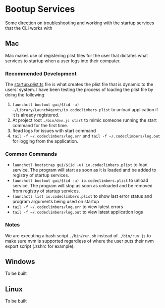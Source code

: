 # Bootup Services

Some direction on troubleshooting and working with the startup services that the CLI works with

## Mac

Mac makes use of registering plist files for the user that dictates what services to startup when a user logs into their
computer.

### Recommended Development

The [startup.plist.ts](../src/server/src/assets/startup.plist.ts) file is what creates the plist file that is dynamic to
the users' system. I have been testing the process of loading the plist file by doing the following:

1) `launchctl bootout gui/$(id -u) ~/Library/LaunchAgents/io.codeclimbers.plist` to unload application if it is already
   registered.
2) At project root `./bin/dev.js start` to mimic someone running the start command for the first time.
3) Read logs for issues with start command
4) `tail -f ~/.codeclimbers/log.err` and `tail -f ~/.codeclimbers/log.out` for logging from the application.

### Common Commands

- `launchctl bootstrap gui/$(id -u) io.codeclimbers.plist` to load service. The program will start as soon as it is
  loaded and be added to
  registry of startup services.
- `launchctl bootout gui/$(id -u) io.codeclimbers.plist` to unload service. The program will stop as soon as unloaded
  and be removed
  from
  registry of startup services.
- `launchctl list io.codeclimbers.plist` to show last error status and program arguments being used on startup
- `tail -f ~/.codeclimbers/log.err` to view latest errors
- `tail -f ~/.codeclimbers/log.out` to view latest application logs

### Notes

We are executing a bash script `./bin/run.sh` instead of `./bin/run.js` to make sure nvm is supported regardless of
where the user puts their nvm export script (.zshrc for example).

## Windows

To be built

## Linux

To be built
